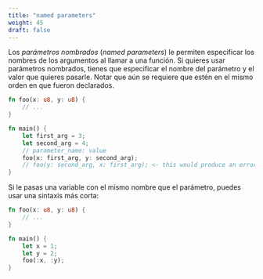 ```yaml
---
title: "named parameters"
weight: 45
draft: false
---
```


Los _parámetros nombrados_ (_named parameters_) le permiten especificar los nombres de los argumentos al llamar a una función.
Si quieres usar parámetros nombrados, tienes que especificar el nombre del parámetro y el valor que quieres pasarle.
Notar que aún se requiere que estén en el mismo orden en que fueron declarados.

```rust {.codebox}
fn foo(x: u8, y: u8) {
    // ...
}

fn main() {
    let first_arg = 3;
    let second_arg = 4;
    // parameter_name: value
    foo(x: first_arg, y: second_arg);
    // foo(y: second_arg, x: first_arg); <- this would produce an error
}
```

Si le pasas una variable con el mismo nombre que el parámetro, puedes usar una sintaxis más corta:

```rust {.codebox}
fn foo(x: u8, y: u8) {
    // ...
}

fn main() {
    let x = 1;
    let y = 2;
    foo(:x, :y);
}
```
